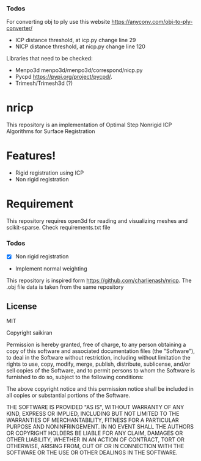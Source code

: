### Todos 
For converting obj to ply use this website https://anyconv.com/obj-to-ply-converter/
  - ICP  distance threshold, at icp.py change line 29
  - NICP distance threshold, at nicp.py change line 120

Libraries that need to be checked:
  - Menpo3d menpo3d/menpo3d/correspond/nicp.py 
  - Pycpd   https://pypi.org/project/pycpd/. 
  - Trimesh/Trimesh3d (?) 
# nricp

This repository is an implementation of  Optimal Step Nonrigid ICP Algorithms for Surface Registration


# Features!

  - Rigid registration using ICP
  - Non rigid registration


# Requirement
This repository requires open3d for reading and visualizing meshes and scikit-sparse. Check requirements.txt file

### Todos
 - [x] Non rigid registration
 - Implement normal weighting


This repository is inspired form https://github.com/charlienash/nricp. The .obj file data is taken from the same repository


License
----

MIT

Copyright saikiran

Permission is hereby granted, free of charge, to any person obtaining a copy of this software and associated documentation files (the "Software"), to deal in the Software without restriction, including without limitation the rights to use, copy, modify, merge, publish, distribute, sublicense, and/or sell copies of the Software, and to permit persons to whom the Software is furnished to do so, subject to the following conditions:

The above copyright notice and this permission notice shall be included in all copies or substantial portions of the Software.

THE SOFTWARE IS PROVIDED "AS IS", WITHOUT WARRANTY OF ANY KIND, EXPRESS OR IMPLIED, INCLUDING BUT NOT LIMITED TO THE WARRANTIES OF MERCHANTABILITY, FITNESS FOR A PARTICULAR PURPOSE AND NONINFRINGEMENT. IN NO EVENT SHALL THE AUTHORS OR COPYRIGHT HOLDERS BE LIABLE FOR ANY CLAIM, DAMAGES OR OTHER LIABILITY, WHETHER IN AN ACTION OF CONTRACT, TORT OR OTHERWISE, ARISING FROM, OUT OF OR IN CONNECTION WITH THE SOFTWARE OR THE USE OR OTHER DEALINGS IN THE SOFTWARE.

